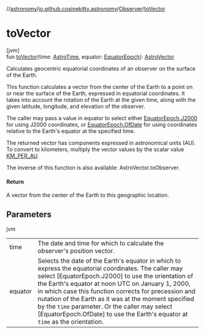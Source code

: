 //[astronomy](../../../index.md)/[io.github.cosinekitty.astronomy](../index.md)/[Observer](index.md)/[toVector](to-vector.md)

# toVector

[jvm]\
fun [toVector](to-vector.md)(time: [AstroTime](../-astro-time/index.md), equator: [EquatorEpoch](../-equator-epoch/index.md)): [AstroVector](../-astro-vector/index.md)

Calculates geocentric equatorial coordinates of an observer on the surface of the Earth.

This function calculates a vector from the center of the Earth to a point on or near the surface of the Earth, expressed in equatorial coordinates. It takes into account the rotation of the Earth at the given time, along with the given latitude, longitude, and elevation of the observer.

The caller may pass a value in equator to select either [EquatorEpoch.J2000](../-equator-epoch/-j2000/index.md) for using J2000 coordinates, or [EquatorEpoch.OfDate](../-equator-epoch/-of-date/index.md) for using coordinates relative to the Earth's equator at the specified time.

The returned vector has components expressed in astronomical units (AU). To convert to kilometers, multiply the vector values by the scalar value [KM_PER_AU](../-k-m_-p-e-r_-a-u.md).

The inverse of this function is also available: AstroVector.toObserver.

#### Return

A vector from the center of the Earth to this geographic location.

## Parameters

jvm

| | |
|---|---|
| time | The date and time for which to calculate the observer's position vector. |
| equator | Selects the date of the Earth's equator in which to express the equatorial coordinates.     The caller may select [EquatorEpoch.J2000] to use the orientation of the Earth's equator     at noon UTC on January 1, 2000, in which case this function corrects for precession     and nutation of the Earth as it was at the moment specified by the `time` parameter.     Or the caller may select [EquatorEpoch.OfDate] to use the Earth's equator at `time`     as the orientation. |
